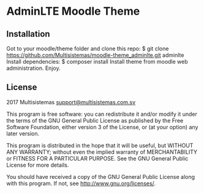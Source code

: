# AdminLTE Moodle Theme #

## Installation ##
Got to your moodle/theme folder and clone this repo:
    $ git clone https://github.com/Multisistemas/moodle-theme_adminlte.git adminlte
Install dependencies:
    $ composer install
Install theme from moodle web administration.
Enjoy.

## License ##

2017 Multisistemas <support@multisistemas.com.sv>

This program is free software: you can redistribute it and/or modify it under
the terms of the GNU General Public License as published by the Free Software
Foundation, either version 3 of the License, or (at your option) any later
version.

This program is distributed in the hope that it will be useful, but WITHOUT ANY
WARRANTY; without even the implied warranty of MERCHANTABILITY or FITNESS FOR A
PARTICULAR PURPOSE.  See the GNU General Public License for more details.

You should have received a copy of the GNU General Public License along with
this program.  If not, see <http://www.gnu.org/licenses/>.
